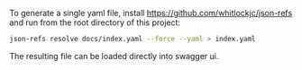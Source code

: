 To generate a single yaml file, install https://github.com/whitlockjc/json-refs and run from the root directory of this project:

```sh
json-refs resolve docs/index.yaml --force --yaml > index.yaml
```

The resulting file can be loaded directly into swagger ui.
